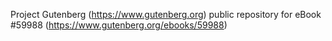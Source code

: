 Project Gutenberg (https://www.gutenberg.org) public repository for
eBook #59988 (https://www.gutenberg.org/ebooks/59988)
